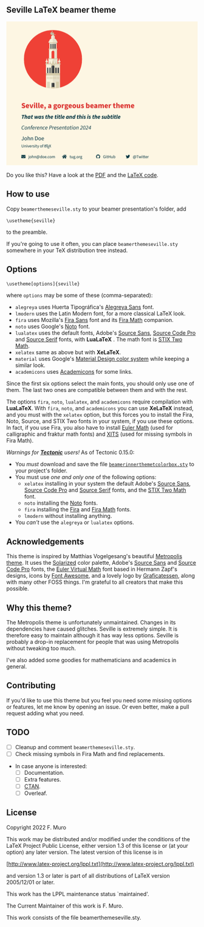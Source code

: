 ## Seville LaTeX beamer theme 

![Showcase](demo/demo.gif)

Do you like this? Have a look at the [PDF](demo/demo.pdf) and the [LaTeX code](demo/demo.tex).

## How to use

Copy `beamerthemeseville.sty` to your beamer presentation's folder, add

```
\usetheme{seville}
```

to the preamble.

If you're going to use it often, you can place `beamerthemeseville.sty` somewhere in your TeX distribution tree instead. 

## Options

```
\usetheme[options]{seville}
``` 
where `options` may be some of these (comma-separated):


- `alegreya` uses Huerta Tipográfica's [Alegreya Sans](https://www.huertatipografica.com/es/fonts/alegreya-sans-ht) font.
- `lmodern` uses the Latin Modern font, for a more classical LaTeX look.
- `fira` uses Mozilla's [Fira Sans](https://mozilla.github.io/Fira/) font and its [Fira Math](https://github.com/firamath/firamath) companion.
- `noto` uses Google's [Noto](https://fonts.google.com/noto) font.
- `lualatex` uses the default fonts, Adobe's [Source Sans](https://fonts.adobe.com/fonts/source-sans), [Source Code Pro](https://fonts.adobe.com/fonts/source-code-pro) and [Source Serif](https://fonts.adobe.com/fonts/source-serif) fonts, with **LuaLaTeX** . The math font is [STIX Two Math](https://www.stixfonts.org).
- `xelatex` same as above but with **XeLaTeX**.
- `material` uses Google's [Material Design color system](https://m2.material.io/design/color/the-color-system.html) while keeping a similar look.
- `academicons` uses [Academicons](https://jpswalsh.github.io/academicons/) for some links.

Since the first six options select the main fonts, you should only use one of them. The last two ones are compatible between them and with the rest.

The options `fira`, `noto`, `lualatex`, and `academicons` require compilation with **LuaLaTeX**. With `fira`, `noto`, and `academicons` you can use **XeLaTeX** instead, and you must with the `xelatex` option, but this forces you to install the Fira, Noto, Source, and STIX Two fonts in your system, if you use these options. In fact, if you use Fira, you also have to install [Euler Math](https://www.ctan.org/tex-archive/fonts/euler-math) (used for calligraphic and fraktur math fonts) and [XITS](https://github.com/aliftype/xits) (used for missing symbols in Fira Math).

*Warnings for [**Tectonic**](https://tectonic-typesetting.github.io/en-US/) users!* As of Tectonic 0.15.0:

- You *must* download and save the file [`beamerinnerthemetcolorbox.sty`](https://mirrors.ctan.org/macros/latex/contrib/beamer-contrib/themes/beamertheme-tcolorbox/beamerinnerthemetcolorbox.sty) to your project's folder.
- You must use *one and only one* of the following options:
  - `xelatex` installing in your system the default Adobe's [Source Sans](https://github.com/adobe-fonts/source-sans/releases/latest), [Source Code Pro](https://github.com/adobe-fonts/source-code-pro/releases/latest) and [Source Serif](https://github.com/adobe-fonts/source-serif/releases/latest) fonts, and the [STIX Two Math](https://www.stixfonts.org/#install) font.
  - `noto` installing the [Noto](https://notofonts.github.io) fonts.
  - `fira` installing the [Fira](https://github.com/mozilla/Fira/releases) and [Fira Math](https://github.com/firamath/firamath/releases) fonts.
  - `lmodern` without installing anything.
- You *can't* use the `alegreya` or `lualatex` options.

## Acknowledgements

This theme is inspired by Matthias Vogelgesang's beautiful [Metropolis theme](https://github.com/matze/mtheme/). It uses the [Solarized](https://ethanschoonover.com/solarized/) color palette, Adobe's [Source Sans](https://fonts.adobe.com/fonts/source-sans) and [Source Code Pro](https://fonts.adobe.com/fonts/source-code-pro) fonts, the [Euler Virtual Math](https://www.ctan.org/pkg/eulervm) font based in Hermann Zapf's designs, icons by [Font Awesome](https://fontawesome.com), and a lovely logo by [Graficatessen](https://graficatessen.es/), along with many other FOSS things. I'm grateful to all creators that make this possible.

## Why this theme?

The Metropolis theme is unfortunately unmaintained. Changes in its dependencies have caused glitches. Seville is extremely simple. It is therefore easy to maintain although it has way less options. Seville is probably a drop-in replacement for people that was using Metropolis without tweaking too much.

I've also added some goodies for mathematicians and academics in general. 

## Contributing

If you'd like to use this theme but you feel you need some missing options or features, let me know by opening an issue. Or even better, make a pull request adding what you need.

## TODO

- [ ] Cleanup and comment `beamerthemeseville.sty`.
- [ ] Check missing symbols in Fira Math and find replacements.
- In case anyone is interested:
  - [ ] Documentation.
  - [ ] Extra features.
  - [ ] [CTAN](https://www.ctan.org).
  - [ ] Overleaf.

## License

Copyright 2022 F. Muro

This work may be distributed and/or modified under the
conditions of the LaTeX Project Public License, either version 1.3
of this license or (at your option) any later version.
The latest version of this license is in

[http://www.latex-project.org/lppl.txt](http://www.latex-project.org/lppl.txt)

and version 1.3 or later is part of all distributions of LaTeX
version 2005/12/01 or later.

This work has the LPPL maintenance status `maintained'.
 
The Current Maintainer of this work is F. Muro.

This work consists of the file beamerthemeseville.sty.
